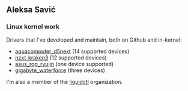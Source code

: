 ##  Aleksa Savić

### Linux kernel work

Drivers that I've developed and maintain, both on Github and in-kernel:

* [aquacomputer_d5next](https://github.com/aleksamagicka/aquacomputer_d5next-hwmon/) (14 supported devices)
* [nzxt-kraken3](https://github.com/liquidctl/liquidtux/blob/master/drivers/hwmon/nzxt-kraken3.c) (12 supported devices)
* [asus_rog_ryujin](https://github.com/aleksamagicka/asus_rog_ryujin-hwmon) (one device supported)
* [gigabyte_waterforce](https://github.com/aleksamagicka/gigabyte_waterforce-hwmon) (three devices)

I'm also a member of the [liquidctl](https://github.com/liquidctl/) organization.
